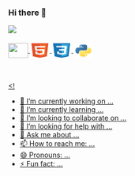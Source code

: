 ### Hi there 👋

<div align="left">
  <a href="https://github.com/Dyest ">
  <img height="180em" src="https://github-readme-stats.vercel.app/api?username=Dyest&show_icons=true&theme=material-palenight&include_all_commits=true&count_private=true"/>
  <!– <img height="180em" src="https://github-readme-stats.vercel.app/api/top-langs/?username=Dyest&layout=compact&langs_count=7&theme=material-palenight"/>
</div>
 <div style="display: inline_block"><br>
  <img align="center"  height="30" width="40" src="https://cdn.jsdelivr.net/gh/devicons/devicon/icons/c/c-original.svg">
  <img align="center"  height="30" width="40" src="https://raw.githubusercontent.com/devicons/devicon/master/icons/html5/html5-original.svg">
  <img align="center"  height="30" width="40" src="https://raw.githubusercontent.com/devicons/devicon/master/icons/css3/css3-original.svg">
  <img align="center"  height="30" width="40" src="https://raw.githubusercontent.com/devicons/devicon/master/icons/python/python-original.svg">
</div>
<br/><br/>  

 <!
- 🔭 I’m currently working on ...
- 🌱 I’m currently learning ...
- 👯 I’m looking to collaborate on ...
- 🤔 I’m looking for help with ...
- 💬 Ask me about ...
- 📫 How to reach me: ...
- 😄 Pronouns: ...
- ⚡ Fun fact: ...
>

